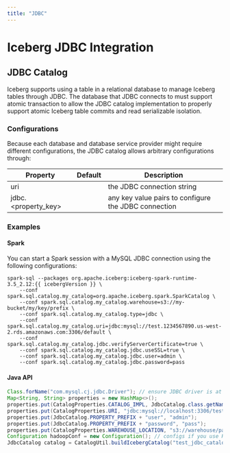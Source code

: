 ```yaml
---
title: "JDBC"
---
```

<!--
 - Licensed to the Apache Software Foundation (ASF) under one or more
 - contributor license agreements.  See the NOTICE file distributed with
 - this work for additional information regarding copyright ownership.
 - The ASF licenses this file to You under the Apache License, Version 2.0
 - (the "License"); you may not use this file except in compliance with
 - the License.  You may obtain a copy of the License at
 -
 -   http://www.apache.org/licenses/LICENSE-2.0
 -
 - Unless required by applicable law or agreed to in writing, software
 - distributed under the License is distributed on an "AS IS" BASIS,
 - WITHOUT WARRANTIES OR CONDITIONS OF ANY KIND, either express or implied.
 - See the License for the specific language governing permissions and
 - limitations under the License.
 -->

# Iceberg JDBC Integration

## JDBC Catalog

Iceberg supports using a table in a relational database to manage Iceberg tables through JDBC.
The database that JDBC connects to must support atomic transaction to allow the JDBC catalog implementation to
properly support atomic Iceberg table commits and read serializable isolation.

### Configurations

Because each database and database service provider might require different configurations,
the JDBC catalog allows arbitrary configurations through:

| Property             | Default                           | Description                                            |
| -------------------- | --------------------------------- | ------------------------------------------------------ |
| uri                  |                                   | the JDBC connection string |
| jdbc.<property_key\> |                                   | any key value pairs to configure the JDBC connection |

### Examples

#### Spark

You can start a Spark session with a MySQL JDBC connection using the following configurations:

```shell
spark-sql --packages org.apache.iceberg:iceberg-spark-runtime-3.5_2.12:{{ icebergVersion }} \
    --conf spark.sql.catalog.my_catalog=org.apache.iceberg.spark.SparkCatalog \
    --conf spark.sql.catalog.my_catalog.warehouse=s3://my-bucket/my/key/prefix \
    --conf spark.sql.catalog.my_catalog.type=jdbc \
    --conf spark.sql.catalog.my_catalog.uri=jdbc:mysql://test.1234567890.us-west-2.rds.amazonaws.com:3306/default \
    --conf spark.sql.catalog.my_catalog.jdbc.verifyServerCertificate=true \
    --conf spark.sql.catalog.my_catalog.jdbc.useSSL=true \
    --conf spark.sql.catalog.my_catalog.jdbc.user=admin \
    --conf spark.sql.catalog.my_catalog.jdbc.password=pass
```

#### Java API

```java
Class.forName("com.mysql.cj.jdbc.Driver"); // ensure JDBC driver is at runtime classpath
Map<String, String> properties = new HashMap<>();
properties.put(CatalogProperties.CATALOG_IMPL, JdbcCatalog.class.getName());
properties.put(CatalogProperties.URI, "jdbc:mysql://localhost:3306/test");
properties.put(JdbcCatalog.PROPERTY_PREFIX + "user", "admin");
properties.put(JdbcCatalog.PROPERTY_PREFIX + "password", "pass");
properties.put(CatalogProperties.WAREHOUSE_LOCATION, "s3://warehouse/path");
Configuration hadoopConf = new Configuration(); // configs if you use HadoopFileIO
JdbcCatalog catalog = CatalogUtil.buildIcebergCatalog("test_jdbc_catalog", properties, hadoopConf);
```
